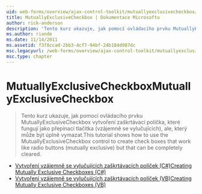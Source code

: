 ```yaml
---
uid: web-forms/overview/ajax-control-toolkit/mutuallyexclusivecheckbox/index
title: MutuallyExclusiveCheckbox | Dokumentace Microsoftu
author: rick-anderson
description: 'Tento kurz ukazuje, jak pomocí ovládacího prvku MutuallyExclusiveCheckbox vytvoření zaškrtávací políčka, které fungují jako přepínací tlačítka (vzájemně se vylučujících), ale, může být...'
ms.author: riande
ms.date: 11/14/2011
ms.assetid: f3f8ccad-2bb3-4cf7-94bf-24b184d987dc
msc.legacyurl: /web-forms/overview/ajax-control-toolkit/mutuallyexclusivecheckbox
msc.type: chapter
---
```

<a name="mutuallyexclusivecheckbox"></a><span data-ttu-id="09371-103">MutuallyExclusiveCheckbox</span><span class="sxs-lookup"><span data-stu-id="09371-103">MutuallyExclusiveCheckbox</span></span>
====================
> <span data-ttu-id="09371-104">Tento kurz ukazuje, jak pomocí ovládacího prvku MutuallyExclusiveCheckbox vytvoření zaškrtávací políčka, které fungují jako přepínací tlačítka (vzájemně se vylučujících), ale, který může být úplně vymazat.</span><span class="sxs-lookup"><span data-stu-id="09371-104">This tutorial shows how to use the MutuallyExclusiveCheckbox control to create check boxes that work like radio buttons (mutually exclusive) but that can be completely cleared.</span></span>


- [<span data-ttu-id="09371-105">Vytvoření vzájemně se vylučujících zaškrtávacích políček (C#)</span><span class="sxs-lookup"><span data-stu-id="09371-105">Creating Mutually Exclusive Checkboxes (C#)</span></span>](creating-mutually-exclusive-checkboxes-cs.md)
- [<span data-ttu-id="09371-106">Vytvoření vzájemně se vylučujících zaškrtávacích políček (VB)</span><span class="sxs-lookup"><span data-stu-id="09371-106">Creating Mutually Exclusive Checkboxes (VB)</span></span>](creating-mutually-exclusive-checkboxes-vb.md)
